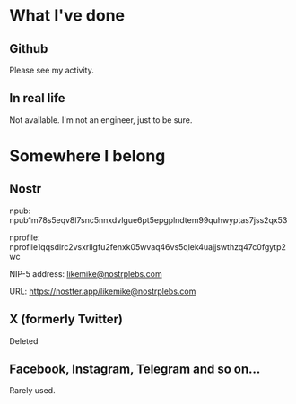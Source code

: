 # What I've done
## Github
Please see my activity.

## In real life
Not available. I'm not an engineer, just to be sure.

# Somewhere I belong

## Nostr
npub: npub1m78s5eqv8l7snc5nnxdvlgue6pt5epgplndtem99quhwyptas7jss2qx53

nprofile: nprofile1qqsdlrc2vsxrllgfu2fenxk05wvaq46vs5qlek4uajjswthzq47c0fgytp2wc

NIP-5 address: likemike@nostrplebs.com

URL: https://nostter.app/likemike@nostrplebs.com

## X (formerly Twitter)
Deleted

## Facebook, Instagram, Telegram and so on...
Rarely used.
